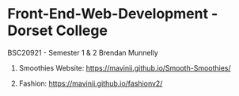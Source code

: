 # Front-End-Web-Development - Dorset College
BSC20921 - Semester 1 &amp; 2 Brendan Munnelly

1. Smoothies Website:
https://mavinii.github.io/Smooth-Smoothies/

1. Fashion:
https://mavinii.github.io/fashionv2/
